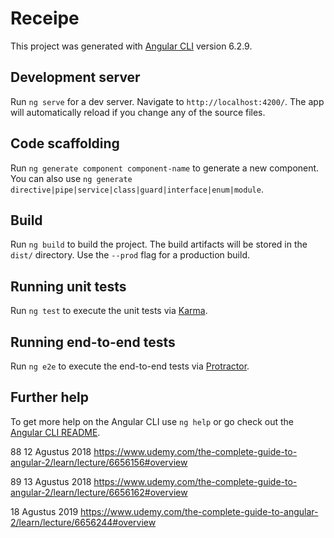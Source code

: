 # Receipe

This project was generated with [Angular CLI](https://github.com/angular/angular-cli) version 6.2.9.

## Development server

Run `ng serve` for a dev server. Navigate to `http://localhost:4200/`. The app will automatically reload if you change any of the source files.

## Code scaffolding

Run `ng generate component component-name` to generate a new component. You can also use `ng generate directive|pipe|service|class|guard|interface|enum|module`.

## Build

Run `ng build` to build the project. The build artifacts will be stored in the `dist/` directory. Use the `--prod` flag for a production build.

## Running unit tests

Run `ng test` to execute the unit tests via [Karma](https://karma-runner.github.io).

## Running end-to-end tests

Run `ng e2e` to execute the end-to-end tests via [Protractor](http://www.protractortest.org/).

## Further help

To get more help on the Angular CLI use `ng help` or go check out the [Angular CLI README](https://github.com/angular/angular-cli/blob/master/README.md).


88 12 Agustus 2018
https://www.udemy.com/the-complete-guide-to-angular-2/learn/lecture/6656156#overview 

89 13 Agustus 2018
https://www.udemy.com/the-complete-guide-to-angular-2/learn/lecture/6656162#overview

18 Agustus 2019
https://www.udemy.com/the-complete-guide-to-angular-2/learn/lecture/6656244#overview